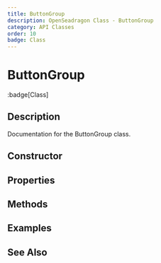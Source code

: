 ```yaml
---
title: ButtonGroup
description: OpenSeadragon Class - ButtonGroup
category: API Classes
order: 10
badge: Class
---
```


# ButtonGroup

:badge[Class]

## Description

Documentation for the ButtonGroup class.

## Constructor

## Properties

## Methods

## Examples

## See Also
